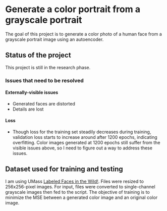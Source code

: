 # Generate a color portrait from a grayscale portrait
The goal of this project is to generate a color photo of a human face from a grayscale portrait image using an autoencoder.

## Status of the project
This project is still in the research phase.

### Issues that need to be resolved
#### Externally-visible issues
- Generated faces are distorted
- Details are lost
#### Loss
- Though loss for the training set steadily decreases during training, validation loss starts to increase around after 1200 epochs, indicating overfitting.  Color images generated at 1200 epochs still suffer from the visible issues above, so I need to figure out a way to address these issues.  

## Dataset used for training and testing
I am using UMass [Labeled Faces in the Wild!](http://vis-www.cs.umass.edu/lfw/).  Files were resized to 256x256-pixel images.  For input, files were converted to single-channel grayscale images then fed to the script.  The objective of training is to minimize the MSE between a generated color image and an original color image.
